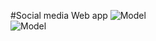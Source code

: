 #Social media Web app
![Model](https://drive.google.com/file/d/1zKyf56PG7IrUu5bTcWFR0D-_9_YrUNPM/view?usp=sharing)
<br/>
![Model](https://drive.google.com/file/d/1602W1pGDR8BpXMkVLZ7R6BU1mBSS-zcK/view?usp=sharing)

